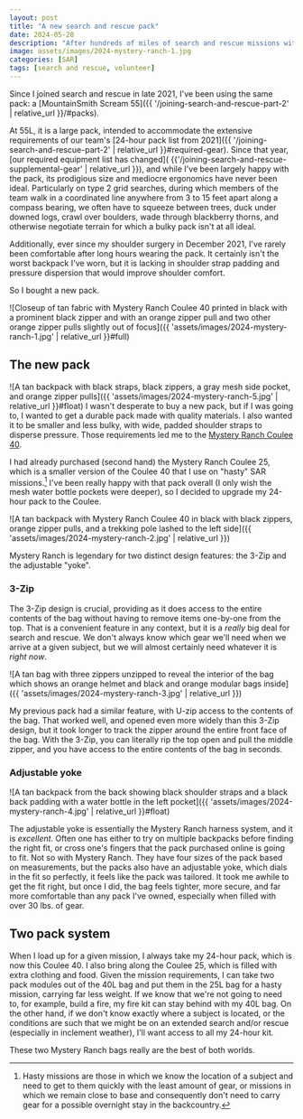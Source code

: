 ```yaml
---
layout: post
title: "A new search and rescue pack"
date: 2024-05-28
description: "After hundreds of miles of search and rescue missions with my original pack, I've decided to switch it up."
image: assets/images/2024-mystery-ranch-1.jpg
categories: [SAR]
tags: [search and rescue, volunteer]
---
```


Since I joined search and rescue in late 2021, I've been using the same pack: a [MountainSmith Scream 55]({{ '/joining-search-and-rescue-part-2' | relative_url }}/#packs). 

At 55L, it is a large pack, intended to accommodate the extensive requirements of our team's [24-hour pack list from 2021]({{ '/joining-search-and-rescue-part-2' | relative_url }}#required-gear). Since that year, [our required equipment list has changed]( {{'/joining-search-and-rescue-supplemental-gear' | relative_url }}), and while I've been largely happy with the pack, its prodigious size and mediocre ergonomics have never been ideal. Particularly on type 2 grid searches, during which members of the team walk in a coordinated line anywhere from 3 to 15 feet apart along a compass bearing, we often have to squeeze between trees, duck under downed logs, crawl over boulders, wade through blackberry thorns, and otherwise negotiate terrain for which a bulky pack isn't at all ideal.

Additionally, ever since my shoulder surgery in December 2021, I've rarely been comfortable after long hours wearing the pack. It certainly isn't the worst backpack I've worn, but it is lacking in shoulder strap padding and pressure dispersion that would improve shoulder comfort.

So I bought a new pack.

![Closeup of tan fabric with Mystery Ranch Coulee 40 printed in black with a prominent black zipper and with an orange zipper pull and two other orange zipper pulls slightly out of focus]({{ 'assets/images/2024-mystery-ranch-1.jpg' | relative_url }}#full)

## The new pack
![A tan backpack with black straps, black zippers, a gray mesh side pocket, and orange zipper pulls]({{ 'assets/images/2024-mystery-ranch-5.jpg' | relative_url }}#float)
I wasn't desperate to buy a new pack, but if I was going to, I wanted to get a durable pack made with quality materials. I also wanted it to be smaller and less bulky, with wide, padded shoulder straps to disperse pressure. Those requirements led me to the [Mystery Ranch Coulee 40](https://www.mysteryranch.com/coulee-40-pack). 

I had already purchased (second hand) the Mystery Ranch Coulee 25, which is a smaller version of the Coulee 40 that I use on "hasty" SAR missions.[^1] I've been really happy with that pack overall (I only wish the mesh water bottle pockets were deeper), so I decided to upgrade my 24-hour pack to the Coulee.

![A tan backpack with Mystery Ranch Coulee 40 in black with black zippers, orange zipper pulls, and a trekking pole lashed to the left side]({{ 'assets/images/2024-mystery-ranch-2.jpg' | relative_url }})

Mystery Ranch is legendary for two distinct design features: the 3-Zip and the adjustable "yoke".

### 3-Zip

The 3-Zip design is crucial, providing as it does access to the entire contents of the bag without having to remove items one-by-one from the top. That is a convenient feature in any context, but it is a _really_ big deal for search and rescue. We don't always know which gear we'll need when we arrive at a given subject, but we will almost certainly need whatever it is _right now_.

![A tan bag with three zippers unzipped to reveal the interior of the bag which shows an orange helmet and black and orange modular bags inside]({{ 'assets/images/2024-mystery-ranch-3.jpg' | relative_url }})

My previous pack had a similar feature, with U-zip access to the contents of the bag. That worked well, and opened even more widely than this 3-Zip design, but it took longer to track the zipper around the entire front face of the bag. With the 3-Zip, you can literally rip the top open and pull the middle zipper, and you have access to the entire contents of the bag in seconds.

### Adjustable yoke
![A tan backpack from the back showing black shoulder straps and a black back padding with a water bottle in the left pocket]({{ 'assets/images/2024-mystery-ranch-4.jpg' | relative_url }}#float)

The adjustable yoke is essentially the Mystery Ranch harness system, and it is _excellent_. Often one has either to try on multiple backpacks before finding the right fit, or cross one's fingers that the pack purchased online is going to fit. Not so with Mystery Ranch. They have four sizes of the pack based on measurements, but the packs also have an adjustable yoke, which dials in the fit so perfectly, it feels like the pack was tailored. It took me awhile to get the fit right, but once I did, the bag feels tighter, more secure, and far more comfortable than any pack I've owned, especially when filled with over 30 lbs. of gear.

## Two pack system
When I load up for a given mission, I always take my 24-hour pack, which is now this Coulee 40. I also bring along the Coulee 25, which is filled with extra clothing and food. Given the mission requirements, I can take two pack modules out of the 40L bag and put them in the 25L bag for a hasty mission, carrying far less weight. If we know that we're not going to need to, for example, build a fire, my fire kit can stay behind with my 40L bag. On the other hand, if we don't know exactly where a subject is located, or the conditions are such that we might be on an extended search and/or rescue (especially in inclement weather), I'll want access to all my 24-hour kit. 

These two Mystery Ranch bags really are the best of both worlds.

[^1]: Hasty missions are those in which we know the location of a subject and need to get to them quickly with the least amount of gear, or missions in which we remain close to base and consequently don't need to carry gear for a possible overnight stay in the backcountry.